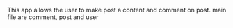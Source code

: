 This app allows the user to make post a content and comment on post.
main file are comment, post and user